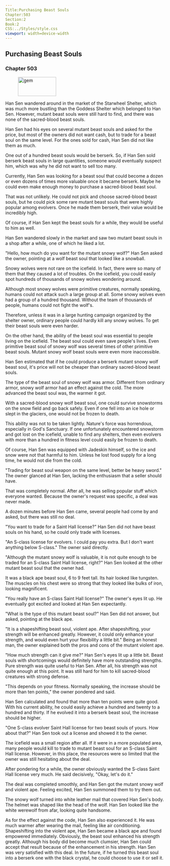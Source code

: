 ```yaml
---
Title:Purchasing Beast Souls 
Chapter:503 
Section:2 
Book:2 
CSS:../Styles/style.css 
viewport: width=device-width
---
```

  
## Purchasing Beast Souls
### Chapter 503
  
<figure>
	<img src="../Images/gem.gif" alt="gem" id="gem" width="120" height="60" />
</figure>
  

  
Han Sen wandered around in the market of the Starwheel Shelter, which was much more bustling than the Goddess Shelter which belonged to Han Sen. However, mutant beast souls were still hard to find, and there was none of the sacred-blood beast souls.

Han Sen had his eyes on several mutant beast souls and asked for the price, but most of the owners did not want cash, but to trade for a beast soul on the same level. For the ones sold for cash, Han Sen did not like them as much.

One out of a hundred beast souls would be berserk. So, if Han Sen sold berserk beast souls in large quantities, someone would eventually suspect him, which was why he did not want to sell too many.

Currently, Han Sen was looking for a beast soul that could become a dozen or even dozens of times more valuable once it became berserk. Maybe he could even make enough money to purchase a sacred-blood beast soul.

That was not unlikely. He could not pick and choose sacred-blood beast souls, but he could pick some rare mutant beast souls that were highly popular among evolvers. Once he made them berserk, their value would be incredibly high.

Of course, if Han Sen kept the beast souls for a while, they would be useful to him as well.

Han Sen wandered slowly in the market and saw two mutant beast souls in a shop after a while, one of which he liked a lot.

"Hello, how much do you want for the mutant snowy wolf?" Han Sen asked the owner, pointing at a wolf beast soul that looked like a snowball.

Snowy wolves were not rare on the icefield. In fact, there were so many of them that they caused a lot of troubles. On the icefield, you could easily spot hundreds of thousands of snowy wolves wondering around.

Although most snowy wolves were primitive creatures, normally speaking, humans could not attack such a large group at all. Some snowy wolves even had a group of a hundred thousand. Without the team of thousands of people, humans could not fight the wolf's.

Therefore, unless it was in a large hunting campaign organized by the shelter owner, ordinary people could hardly kill any snowy wolves. To get their beast souls were even harder.

On the other hand, the ability of the beast soul was essential to people living on the icefield. The beast soul could even save people's lives. Even primitive beast soul of snowy wolf was several times of other primitive beast souls. Mutant snowy wolf beast souls were even more inaccessible.

Han Sen estimated that if he could produce a berserk mutant snowy wolf beast soul, it's price will not be cheaper than ordinary sacred-blood beast souls.

The type of the beast soul of snowy wolf was armor. Different from ordinary armor, snowy wolf armor had an effect against the cold. The more advanced the beast soul was, the warmer it got.

With a sacred-blood snowy wolf beast soul, one could survive snowstorms on the snow field and go back safely. Even if one fell into an ice hole or slept in the glaciers, one would not be frozen to death.

This ability was not to be taken lightly. Nature's force was horrendous, especially in God's Sanctuary. If one unfortunately encountered snowstorm and got lost on the icefield, unable to find any shelters, then even evolvers with more than a hundred in fitness level could easily be frozen to death.

Of course, Han Sen was equipped with Jadeskin himself, so the ice and snow were not that harmful to him. Unless he lost food supply for a long time, he would not die from the cold.

"Trading for beast soul weapon on the same level, better be heavy sword." The owner glanced at Han Sen, lacking the enthusiasm that a seller should have.

That was completely normal. After all, he was selling popular stuff which everyone wanted. Because the owner's request was specific, a deal was never made.

A dozen minutes before Han Sen came, several people had come by and asked, but there was still no deal.

"You want to trade for a Saint Hall license?" Han Sen did not have beast souls on his hand, so he could only trade with licenses.

"An S-class license for evolvers. I could pay you extra. But I don't want anything below S-class." The owner said directly.

"Although the mutant snowy wolf is valuable, it is not quite enough to be traded for an S-class Saint Hall license, right?" Han Sen looked at the other mutant beast soul that the owner had.

It was a black ape beast soul, 6 to 9 feet tall. Its hair looked like tungsten. The muscles on his chest were so strong that they looked like bulks of iron, looking magnificent.

"You really have an S-class Saint Hall license?" The owner's eyes lit up. He eventually got excited and looked at Han Sen expectantly.

"What is the type of this mutant beast soul?" Han Sen did not answer, but asked, pointing at the black ape.

"It is a shapeshifting beast soul, violent ape. After shapeshifting, your strength will be enhanced greatly. However, it could only enhance your strength, and would even hurt your flexibility a little bit." Being an honest man, the owner explained both the pros and cons of the mutant violent ape.

"How much strength can it give me?" Han Sen's eyes lit up a little bit. Beast souls with shortcomings would definitely have more outstanding strengths. Pure strength was quite useful to Han Sen. After all, his strength was not quite enough at this point. It was still hard for him to kill sacred-blood creatures with strong defense.

"This depends on your fitness. Normally speaking, the increase should be more than ten points," the owner pondered and said.

Han Sen calculated and found that more than ten points were quite good. With his current ability, he could easily achieve a hundred and twenty to a hundred and thirty. If he evolved it into a berserk beast soul, the increase should be higher.

"One S-class evolver Saint Hall license for two beast souls of yours. How about that?" Han Sen took out a license and showed it to the owner.

The icefield was a small region after all. If it were in a more populated area, many people would kill to trade to mutant beast soul for an S-class Saint Hall license. However, in this place, the resources were so limited that the owner was still hesitating about the deal.

After pondering for a while, the owner obviously wanted the S-class Saint Hall license very much. He said decisively, "Okay, let's do it."

The deal was completed smoothly, and Han Sen got the mutant snowy wolf and violent ape. Feeling excited, Han Sen summoned them to try them out.

The snowy wolf turned into white leather mail that covered Han Sen's body. The helmet was shaped like the head of the wolf. Han Sen looked like the white werewolf from afar, looking quite handsome.

As for the effect against the code, Han Sen also experienced it. He was much warmer after wearing the mail, feeling like air conditioning. Shapeshifting into the violent ape, Han Sen became a black ape and found empowered immediately. Obviously, the beast soul enhanced his strength greatly. Although his body did become much clumsier, Han Sen could accept that result because of the enhancement in his strength. Han Sen was very satisfied with this deal. In the future, if he turned this beast soul into a berserk one with the black crystal, he could choose to use it or sell it.